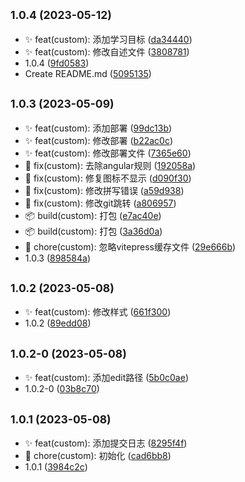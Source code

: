 ## <small>1.0.4 (2023-05-12)</small>

* ✨ feat(custom): 添加学习目标 ([da34440](https://github.com/saofeng-cyber/my-blog/commit/da34440))
* ✨ feat(custom): 修改自述文件 ([3808781](https://github.com/saofeng-cyber/my-blog/commit/3808781))
* 1.0.4 ([9fd0583](https://github.com/saofeng-cyber/my-blog/commit/9fd0583))
* Create README.md ([5095135](https://github.com/saofeng-cyber/my-blog/commit/5095135))



## <small>1.0.3 (2023-05-09)</small>

* ✨ feat(custom): 添加部署 ([99dc13b](https://github.com/saofeng-cyber/my-blog/commit/99dc13b))
* ✨ feat(custom): 修改部署 ([b22ac0c](https://github.com/saofeng-cyber/my-blog/commit/b22ac0c))
* ✨ feat(custom): 修改部署文件 ([7365e60](https://github.com/saofeng-cyber/my-blog/commit/7365e60))
* 🐛 fix(custom): 去除angular规则 ([192058a](https://github.com/saofeng-cyber/my-blog/commit/192058a))
* 🐛 fix(custom): 修复图标不显示 ([d090f30](https://github.com/saofeng-cyber/my-blog/commit/d090f30))
* 🐛 fix(custom): 修改拼写错误 ([a59d938](https://github.com/saofeng-cyber/my-blog/commit/a59d938))
* 🐛 fix(custom): 修改git跳转 ([a806957](https://github.com/saofeng-cyber/my-blog/commit/a806957))
* 📦️ build(custom): 打包 ([e7ac40e](https://github.com/saofeng-cyber/my-blog/commit/e7ac40e))
* 📦️ build(custom): 打包 ([3a36d0a](https://github.com/saofeng-cyber/my-blog/commit/3a36d0a))
* 🚀 chore(custom): 忽略vitepress缓存文件 ([29e666b](https://github.com/saofeng-cyber/my-blog/commit/29e666b))
* 1.0.3 ([898584a](https://github.com/saofeng-cyber/my-blog/commit/898584a))



## <small>1.0.2 (2023-05-08)</small>

* ✨ feat(custom): 修改样式 ([661f300](https://github.com/saofeng-cyber/my-blog/commit/661f300))
* 1.0.2 ([89edd08](https://github.com/saofeng-cyber/my-blog/commit/89edd08))



## <small>1.0.2-0 (2023-05-08)</small>

* ✨ feat(custom): 添加edit路径 ([5b0c0ae](https://github.com/saofeng-cyber/my-blog/commit/5b0c0ae))
* 1.0.2-0 ([03b8c70](https://github.com/saofeng-cyber/my-blog/commit/03b8c70))



## <small>1.0.1 (2023-05-08)</small>

* ✨ feat(custom): 添加提交日志 ([8295f4f](https://github.com/saofeng-cyber/my-blog/commit/8295f4f))
* 🚀 chore(custom): 初始化 ([cad6bb8](https://github.com/saofeng-cyber/my-blog/commit/cad6bb8))
* 1.0.1 ([3984c2c](https://github.com/saofeng-cyber/my-blog/commit/3984c2c))



